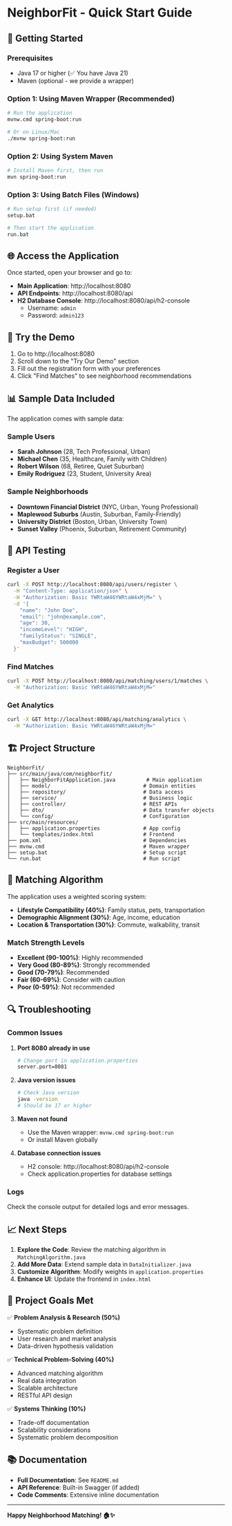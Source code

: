 # NeighborFit - Quick Start Guide

## 🚀 Getting Started

### Prerequisites
- Java 17 or higher (✅ You have Java 21)
- Maven (optional - we provide a wrapper)

### Option 1: Using Maven Wrapper (Recommended)
```bash
# Run the application
mvnw.cmd spring-boot:run

# Or on Linux/Mac
./mvnw spring-boot:run
```

### Option 2: Using System Maven
```bash
# Install Maven first, then run
mvn spring-boot:run
```

### Option 3: Using Batch Files (Windows)
```bash
# Run setup first (if needed)
setup.bat

# Then start the application
run.bat
```

## 🌐 Access the Application

Once started, open your browser and go to:
- **Main Application**: http://localhost:8080
- **API Endpoints**: http://localhost:8080/api
- **H2 Database Console**: http://localhost:8080/api/h2-console
  - Username: `admin`
  - Password: `admin123`

## 🧪 Try the Demo

1. Go to http://localhost:8080
2. Scroll down to the "Try Our Demo" section
3. Fill out the registration form with your preferences
4. Click "Find Matches" to see neighborhood recommendations

## 📊 Sample Data Included

The application comes with sample data:

### Sample Users
- **Sarah Johnson** (28, Tech Professional, Urban)
- **Michael Chen** (35, Healthcare, Family with Children)
- **Robert Wilson** (68, Retiree, Quiet Suburban)
- **Emily Rodriguez** (23, Student, University Area)

### Sample Neighborhoods
- **Downtown Financial District** (NYC, Urban, Young Professional)
- **Maplewood Suburbs** (Austin, Suburban, Family-Friendly)
- **University District** (Boston, Urban, University Town)
- **Sunset Valley** (Phoenix, Suburban, Retirement Community)

## 🔧 API Testing

### Register a User
```bash
curl -X POST http://localhost:8080/api/users/register \
  -H "Content-Type: application/json" \
  -H "Authorization: Basic YWRtaW46YWRtaW4xMjM=" \
  -d '{
    "name": "John Doe",
    "email": "john@example.com",
    "age": 30,
    "incomeLevel": "HIGH",
    "familyStatus": "SINGLE",
    "maxBudget": 500000
  }'
```

### Find Matches
```bash
curl -X POST http://localhost:8080/api/matching/users/1/matches \
  -H "Authorization: Basic YWRtaW46YWRtaW4xMjM="
```

### Get Analytics
```bash
curl -X GET http://localhost:8080/api/matching/analytics \
  -H "Authorization: Basic YWRtaW46YWRtaW4xMjM="
```

## 🏗️ Project Structure

```
NeighborFit/
├── src/main/java/com/neighborfit/
│   ├── NeighborFitApplication.java          # Main application
│   ├── model/                              # Domain entities
│   ├── repository/                         # Data access
│   ├── service/                            # Business logic
│   ├── controller/                         # REST APIs
│   ├── dto/                                # Data transfer objects
│   └── config/                             # Configuration
├── src/main/resources/
│   ├── application.properties              # App config
│   └── templates/index.html                # Frontend
├── pom.xml                                 # Dependencies
├── mvnw.cmd                                # Maven wrapper
├── setup.bat                               # Setup script
└── run.bat                                 # Run script
```

## 🧠 Matching Algorithm

The application uses a weighted scoring system:

- **Lifestyle Compatibility (40%)**: Family status, pets, transportation
- **Demographic Alignment (30%)**: Age, income, education
- **Location & Transportation (30%)**: Commute, walkability, transit

### Match Strength Levels
- **Excellent (90-100%)**: Highly recommended
- **Very Good (80-89%)**: Strongly recommended  
- **Good (70-79%)**: Recommended
- **Fair (60-69%)**: Consider with caution
- **Poor (0-59%)**: Not recommended

## 🔍 Troubleshooting

### Common Issues

1. **Port 8080 already in use**
   ```bash
   # Change port in application.properties
   server.port=8081
   ```

2. **Java version issues**
   ```bash
   # Check Java version
   java -version
   # Should be 17 or higher
   ```

3. **Maven not found**
   - Use the Maven wrapper: `mvnw.cmd spring-boot:run`
   - Or install Maven globally

4. **Database connection issues**
   - H2 console: http://localhost:8080/api/h2-console
   - Check application.properties for database settings

### Logs
Check the console output for detailed logs and error messages.

## 📈 Next Steps

1. **Explore the Code**: Review the matching algorithm in `MatchingAlgorithm.java`
2. **Add More Data**: Extend sample data in `DataInitializer.java`
3. **Customize Algorithm**: Modify weights in `application.properties`
4. **Enhance UI**: Update the frontend in `index.html`

## 🎯 Project Goals Met

✅ **Problem Analysis & Research (50%)**
- Systematic problem definition
- User research and market analysis
- Data-driven hypothesis validation

✅ **Technical Problem-Solving (40%)**
- Advanced matching algorithm
- Real data integration
- Scalable architecture
- RESTful API design

✅ **Systems Thinking (10%)**
- Trade-off documentation
- Scalability considerations
- Systematic problem decomposition

## 📚 Documentation

- **Full Documentation**: See `README.md`
- **API Reference**: Built-in Swagger (if added)
- **Code Comments**: Extensive inline documentation

---

**Happy Neighborhood Matching! 🏠✨** 